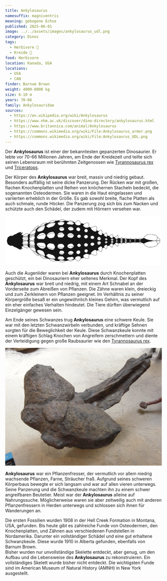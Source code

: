 ```yaml
---
title: Ankylosaurus
namesuffix: magniventris
meaning: gebogene Echse
published: 2025-06-01
image: ../../assets/images/ankylosaurus_udl.png
category: Dinos
tags:
  - Herbivore 🌿
  - Kreide 🦴
food: Herbivore
location: Kanada, USA
locations:
  - USA
  - CAN
finder: Barnum Brown
weight: 4000-8000 kg
size: 6-10 m
years: 70-66
family: Ankylosauridae
sources:
  - https://en.wikipedia.org/wiki/Ankylosaurus
  - https://www.nhm.ac.uk/discover/dino-directory/ankylosaurus.html
  - https://www.britannica.com/animal/Ankylosaurus
  - https://commons.wikimedia.org/wiki/File:Ankylosaurus_armor.png
  - https://commons.wikimedia.org/wiki/File:Ankylosaurus_UDL.png
---
```

Der **Ankylosaurus** ist einer der bekanntesten gepanzerten Dinosaurier. Er lebte vor 70-66 Millionen Jahren, am Ende der Kreidezeit und teilte sich seinen Lebensraum mit berühmten Zeitgenossen wie [Tyrannosaurus rex](https://dino-fakten.de/dinos/tyrannosaurus-rex/) und [Triceratops](https://dino-fakten.de/dinos/triceratops/).

Der Körper des **Ankylosaurus** war breit, massiv und niedrig gebaut. Besonders auffällig ist seine dicke Panzerung. Der Rücken war mit großen, flachen Knochenplatten und Reihen von knöchernen Stacheln bedeckt, die sogenannten Osteodermen. Sie waren in die Haut eingelassen und variierten erheblich in der Größe. Es gab sowohl breite, flache Platten als auch schmale, runde Höcker. Die Panzerung zog sich bis zum Nacken und schützte auch den Schädel, der zudem mit Hörnern versehen war. 

![Ankylosaurus von Oben](../../assets/images/ankylosaurus_armor.png)

Auch die Augenlider waren bei **Ankylosaurus** durch Knochenplatten geschützt, ein bei Dinosauriern eher seltenes Merkmal. Der Kopf des **Ankylosaurus** war breit und niedrig, mit einem Art Schnabel an der Vorderseite zum Abreißen von Pflanzen. Die Zähne waren klein, dreieckig und zum Zerkleinern von Pflanzen geeignet. Im Verhältnis zu seiner Körpergröße besaß er ein ungewöhnlich kleines Gehirn, was vermutlich auf ein eher einfaches Verhalten hindeutet. Die Tiere dürften überwiegend Einzelgänger gewesen sein.

Am Ende seines Schwanzes trug **Ankylosaurus** eine schwere Keule. Sie war mit den letzten Schwanzwirbeln verbunden, und kräftige Sehnen sorgten für die Beweglichkeit der Keule. Diese Schwanzkeule konnte mit einem kräftigen Schlag Knochen von Angreifern zerschmettern und diente der Verteidigung gegen große Raubsaurier wie den [Tyrannosaurus rex](https://dino-fakten.de/dinos/tyrannosaurus-rex/).

![Schwanzkeule Ankylosaurus](../../assets/images/ankylosaurus_schwanzkeule.jpeg)

**Ankylosaurus** war ein Pflanzenfresser, der vermutlich vor allem niedrig wachsende Pflanzen, Farne, Sträucher fraß. Aufgrund seines schweren Körperbaus bewegte er sich langsam und war auf allen vieren unterwegs. Seine Panzerung und die Schwanzkeule machten ihn zu einem schwer angreifbaren Beutetier. Meist war der **Ankylosaurus** alleine auf Nahrungssuche. Möglicherweise waren sie aber zeitweilig auch mit anderen Pflanzenfressern in Herden unterwegs und schlossen sich ihnen für Wanderungen an.

Die ersten Fossilien wurden 1908 in der Hell Creek Formation in Montana, USA, gefunden. Bis heute gibt es zahlreiche Funde von Osteodermen, den Knochenplatten, und Zähnen aus verschiedenen Fundstellen in Nordamerika. Darunter ein vollständiger Schädel und eine gut erhaltene Schwanzkeule. Diese wurde 1910 in Alberta gefunden, ebenfalls von Barnum Brown. \
Bisher wurden nur unvollständige Skelette entdeckt, aber genug, um den Aufbau und die Lebensweise des **Ankylosaurus** zu rekonstruieren. Ein vollständiges Skelett wurde bisher nicht entdeckt. Die wichtigsten Funde sind im American Museum of Natural History (AMNH) in New York ausgestellt.
